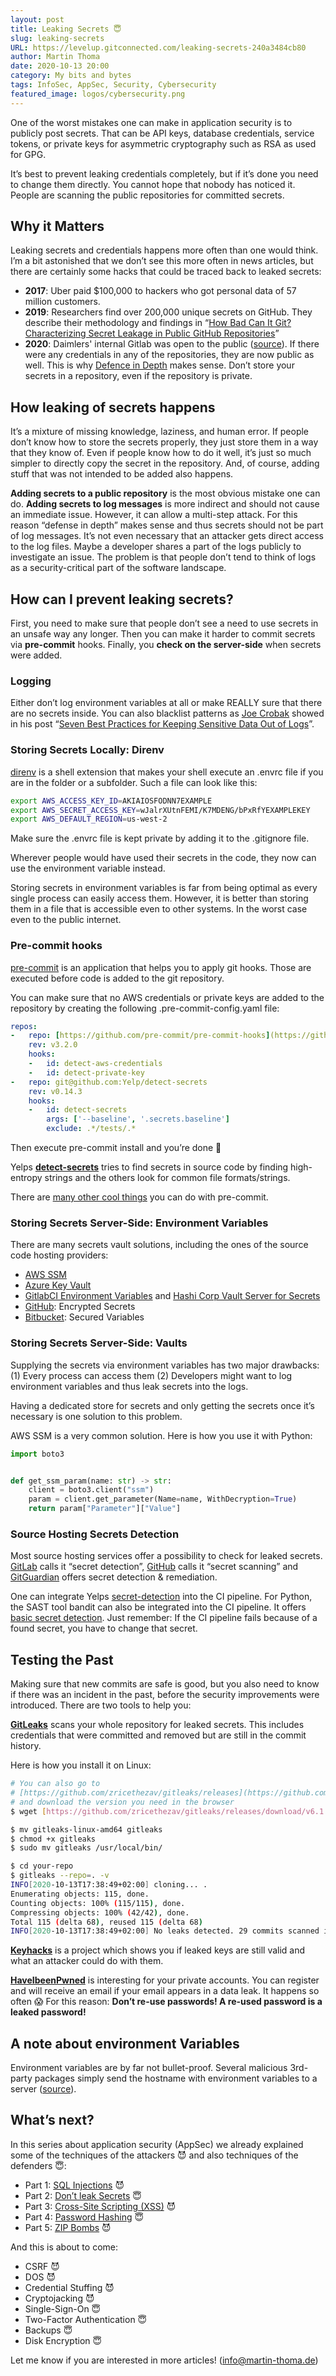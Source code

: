 ```yaml
---
layout: post
title: Leaking Secrets 😇
slug: leaking-secrets
URL: https://levelup.gitconnected.com/leaking-secrets-240a3484cb80
author: Martin Thoma
date: 2020-10-13 20:00
category: My bits and bytes
tags: InfoSec, AppSec, Security, Cybersecurity
featured_image: logos/cybersecurity.png
---
```

One of the worst mistakes one can make in application security is to publicly post secrets. That can be API keys, database credentials, service tokens, or private keys for asymmetric cryptography such as RSA as used for GPG.

It’s best to prevent leaking credentials completely, but if it’s done you need to change them directly. You cannot hope that nobody has noticed it. People are scanning the public repositories for committed secrets.

## Why it Matters

Leaking secrets and credentials happens more often than one would think. I’m a bit astonished that we don’t see this more often in news articles, but there are certainly some hacks that could be traced back to leaked secrets:

* **2017**: Uber paid $100,000 to hackers who got personal data of 57 million customers.
* **2019**: Researchers find over 200,000 unique secrets on GitHub. They describe their methodology and findings in “[How Bad Can It Git? Characterizing Secret Leakage in Public GitHub Repositories](https://www.ndss-symposium.org/wp-content/uploads/2019/02/ndss2019_04B-3_Meli_paper.pdf)”
* **2020**: Daimlers' internal Gitlab was open to the public ([source](https://www.zdnet.com/article/mercedes-benz-onboard-logic-unit-olu-source-code-leaks-online/)). If there were any credentials in any of the repositories, they are now public as well. This is why [Defence in Depth](https://en.wikipedia.org/wiki/Defence_in_depth) makes sense. Don’t store your secrets in a repository, even if the repository is private.

## How leaking of secrets happens

It’s a mixture of missing knowledge, laziness, and human error. If people don’t know how to store the secrets properly, they just store them in a way that they know of. Even if people know how to do it well, it’s just so much simpler to directly copy the secret in the repository. And, of course, adding stuff that was not intended to be added also happens.

**Adding secrets to a public repository** is the most obvious mistake one can do. **Adding secrets to log messages** is more indirect and should not cause an immediate issue. However, it can allow a multi-step attack. For this reason “defense in depth” makes sense and thus secrets should not be part of log messages. It’s not even necessary that an attacker gets direct access to the log files. Maybe a developer shares a part of the logs publicly to investigate an issue. The problem is that people don’t tend to think of logs as a security-critical part of the software landscape.

## How can I prevent leaking secrets?

First, you need to make sure that people don’t see a need to use secrets in an unsafe way any longer. Then you can make it harder to commit secrets via **pre-commit** hooks. Finally, you **check on the server-side** when secrets were added.

### Logging

Either don’t log environment variables at all or make REALLY sure that there are no secrets inside. You can also blacklist patterns as [Joe Crobak](undefined) showed in his post “[Seven Best Practices for Keeping Sensitive Data Out of Logs](https://medium.com/@joecrobak/seven-best-practices-for-keeping-sensitive-data-out-of-logs-3d7bbd12904)”.

### Storing Secrets Locally: Direnv

[direnv](https://direnv.net/) is a shell extension that makes your shell execute an .envrc file if you are in the folder or a subfolder. Such a file can look like this:

```bash
export AWS_ACCESS_KEY_ID=AKIAIOSFODNN7EXAMPLE
export AWS_SECRET_ACCESS_KEY=wJalrXUtnFEMI/K7MDENG/bPxRfYEXAMPLEKEY
export AWS_DEFAULT_REGION=us-west-2
```

Make sure the .envrc file is kept private by adding it to the .gitignore file.

Wherever people would have used their secrets in the code, they now can use the environment variable instead.

Storing secrets in environment variables is far from being optimal as every single process can easily access them. However, it is better than storing them in a file that is accessible even to other systems. In the worst case even to the public internet.

### Pre-commit hooks

[pre-commit](https://pre-commit.com/) is an application that helps you to apply git hooks. Those are executed before code is added to the git repository.

You can make sure that no AWS credentials or private keys are added to the repository by creating the following .pre-commit-config.yaml file:

```yaml
repos:
-   repo: [https://github.com/pre-commit/pre-commit-hooks](https://github.com/pre-commit/pre-commit-hooks)
    rev: v3.2.0
    hooks:
    -   id: detect-aws-credentials
    -   id: detect-private-key
-   repo: git@github.com:Yelp/detect-secrets
    rev: v0.14.3
    hooks:
    -   id: detect-secrets
        args: ['--baseline', '.secrets.baseline']
        exclude: .*/tests/.*
```

Then execute pre-commit install and you’re done 🙂

Yelps [**detect-secrets**](https://github.com/Yelp/detect-secrets) tries to find secrets in source code by finding high-entropy strings and the others look for common file formats/strings.

There are [many other cool things](https://towardsdatascience.com/pre-commit-hooks-you-must-know-ff247f5feb7e) you can do with pre-commit.

### Storing Secrets Server-Side: Environment Variables

There are many secrets vault solutions, including the ones of the source code hosting providers:

* [AWS SSM](https://docs.aws.amazon.com/systems-manager/latest/userguide/what-is-systems-manager.html)
* [Azure Key Vault](https://azure.microsoft.com/de-de/services/key-vault/)
* [GitlabCI Environment Variables](https://docs.gitlab.com/ee/ci/variables/) and [Hashi Corp Vault Server for Secrets](https://docs.gitlab.com/ee/ci/secrets/)
* [GitHub](https://docs.github.com/en/free-pro-team@latest/actions/reference/encrypted-secrets): Encrypted Secrets
* [Bitbucket](https://support.atlassian.com/bitbucket-cloud/docs/variables-and-secrets/): Secured Variables

### Storing Secrets Server-Side: Vaults

Supplying the secrets via environment variables has two major drawbacks: (1) Every process can access them (2) Developers might want to log environment variables and thus leak secrets into the logs.

Having a dedicated store for secrets and only getting the secrets once it’s necessary is one solution to this problem.

AWS SSM is a very common solution. Here is how you use it with Python:

```python
import boto3


def get_ssm_param(name: str) -> str:
    client = boto3.client("ssm")
    param = client.get_parameter(Name=name, WithDecryption=True)
    return param["Parameter"]["Value"]
```

### Source Hosting Secrets Detection

Most source hosting services offer a possibility to check for leaked secrets. [GitLab](https://docs.gitlab.com/ee/user/application_security/secret_detection/) calls it “secret detection”, [GitHub](https://docs.github.com/en/free-pro-team@latest/github/administering-a-repository/about-secret-scanning) calls it “secret scanning” and [GitGuardian](https://www.gitguardian.com/) offers secret detection & remediation.

One can integrate Yelps [secret-detection](https://github.com/Yelp/detect-secrets) into the CI pipeline. For Python, the SAST tool bandit can also be integrated into the CI pipeline. It offers [basic secret detection](https://bandit.readthedocs.io/en/latest/plugins/b105_hardcoded_password_string.html). Just remember: If the CI pipeline fails because of a found secret, you have to change that secret.

## Testing the Past

Making sure that new commits are safe is good, but you also need to know if there was an incident in the past, before the security improvements were introduced. There are two tools to help you:

[**GitLeaks**](https://github.com/zricethezav/gitleaks) scans your whole repository for leaked secrets. This includes credentials that were committed and removed but are still in the commit history.

Here is how you install it on Linux:

```bash
# You can also go to
# [https://github.com/zricethezav/gitleaks/releases](https://github.com/zricethezav/gitleaks/releases)
# and download the version you need in the browser
$ wget [https://github.com/zricethezav/gitleaks/releases/download/v6.1.2/gitleaks-linux-amd64](https://github.com/zricethezav/gitleaks/releases/download/v6.1.2/gitleaks-linux-amd64)

$ mv gitleaks-linux-amd64 gitleaks
$ chmod +x gitleaks
$ sudo mv gitleaks /usr/local/bin/

$ cd your-repo
$ gitleaks --repo=. -v
INFO[2020-10-13T17:38:49+02:00] cloning... .
Enumerating objects: 115, done.
Counting objects: 100% (115/115), done.
Compressing objects: 100% (42/42), done.
Total 115 (delta 68), reused 115 (delta 68)
INFO[2020-10-13T17:38:49+02:00] No leaks detected. 29 commits scanned in 111 milliseconds 984 microseconds
```

[**Keyhacks**](https://github.com/streaak/keyhacks#AWS-Access-Key-ID-and-Secret) is a project which shows you if leaked keys are still valid and what an attacker could do with them.

[**HaveIbeenPwned**](https://haveibeenpwned.com/) is interesting for your private accounts. You can register and will receive an email if your email appears in a data leak. It happens so often 😱 For this reason: **Don’t re-use passwords! A re-used password is a leaked password!**


## A note about environment Variables

Environment variables are by far not bullet-proof. Several malicious 3rd-party
packages simply send the hostname with environment variables to a server ([source](https://github.com/rsc-dev/pypi_malware#malware-packages)).


## What’s next?

In this series about application security (AppSec) we already explained some of the techniques of the attackers 😈 and also techniques of the defenders 😇:

* Part 1: [SQL Injections](https://medium.com/faun/sql-injections-e8bc9a14c95) 😈
* Part 2: [Don’t leak Secrets](https://levelup.gitconnected.com/leaking-secrets-240a3484cb80) 😇
* Part 3: [Cross-Site Scripting (XSS)](https://levelup.gitconnected.com/cross-site-scripting-xss-fd374ce71b2f) 😈
* Part 4: [Password Hashing](https://levelup.gitconnected.com/password-hashing-eb3b97684636) 😇
* Part 5: [ZIP Bombs](https://medium.com/bugbountywriteup/zip-bombs-30337a1b0112) 😈

And this is about to come:

* CSRF 😈
* DOS 😈
* Credential Stuffing 😈
* Cryptojacking 😈
* Single-Sign-On 😇
* Two-Factor Authentication 😇
* Backups 😇
* Disk Encryption 😇

Let me know if you are interested in more articles! (info@martin-thoma.de)
